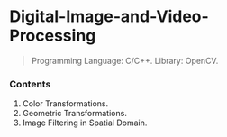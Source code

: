 # Digital-Image-and-Video-Processing
> Programming Language: C/C++.
> Library: OpenCV.
### Contents
1.	Color Transformations.
2.	Geometric Transformations.
3.	Image Filtering in Spatial Domain.
